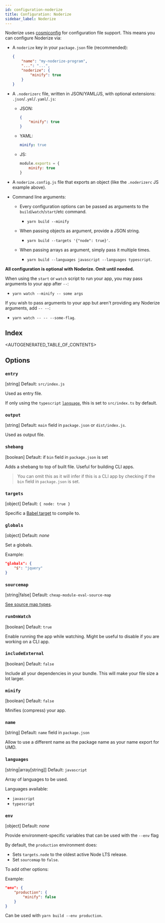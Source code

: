 ```yaml
---
id: configuration-noderize
title: Configuration: Noderize
sidebar_label: Noderize
---
```


Noderize uses [cosmiconfig](https://github.com/davidtheclark/cosmiconfig) for configuration file support. This means you can configure Noderize via:

* A `noderize` key in your `package.json` file (recommended):

    ```json
    {
        "name": "my-noderize-program",
        "...": "...",
        "noderize": {
            "minify": true
        }
    }
    ```

* A `.noderizerc` file, written in JSON/YAML/JS, with optional extensions: `.json`/`.yml`/`.yaml`/`.js`:

    * JSON:
        ```json
        {
            "minify": true
        }
        ```

    * YAML:
        ```yml
        minify: true
        ```

    * JS:
        ```js
        module.exports = {
            minify: true
        }
        ```

* A `noderize.config.js` file that exports an object (like the `.noderizerc` JS example above).

* Command line arguments:

    * Every configuration options can be passed as arguments to the `build`/`watch`/`start`/etc command.
        * `yarn build --minify`

    * When passing objects as argument, provide a JSON string.
        * `yarn build --targets '{"node": true}'`.

    * When passing arrays as argument, simply pass it multiple times.
        * `yarn build --languages javascript --languages typescript`.

**All configuration is optional with Noderize. Omit until needed.**

When using the `start` or `watch` script to run your app, you may pass arguments to your app after `--`:

* `yarn watch --minify -- some args`

If you wish to pass arguments to your app but aren't providing any Noderize arguments, add `-- --`:

* `yarn watch -- -- --some-flag`.

## Index

<AUTOGENERATED_TABLE_OF_CONTENTS>

## Options


### `entry`
[string] Default: `src/index.js`

Used as entry file.

If only using the `typescript` [`language`](#languages), this is set to `src/index.ts` by default.


### `output`
[string] Default: `main` field in `package.json` or `dist/index.js`.

Used as output file.


### `shebang`
[boolean] Default: if `bin` field in `package.json` is set

Adds a shebang to top of built file. Useful for building CLI apps.

> You can omit this as it will infer if this is a CLI app by checking if the `bin` field in `package.json` is set.


### `targets`
[object] Default: `{ node: true }`

Specific a [Babel target](https://babeljs.io/docs/plugins/preset-env/#targets) to compile to.


### `globals`
[object] Default: *none*

Set a globals.

Example:
```json
"globals": {
    "$": "jquery"
}
```


### `sourcemap`
[string|false] Default: `cheap-module-eval-source-map`

[See source map types](https://webpack.js.org/configuration/devtool).


### `runOnWatch`
[boolean] Default: `true`

Enable running the app while watching. Might be useful to disable if you are working on a CLI app.


### `includeExternal`
[boolean] Default: `false`

Include all your dependencies in your bundle. This will make your file size a lot larger.


### `minify`
[boolean] Default: `false`

Minifies (compress) your app.


### `name`
[string] Default: `name` field in `package.json`

Allow to use a different name as the package name as your name export for UMD.


### `languages`
[string|array[string]] Default: `javascript`

Array of languages to be used.

Languages available:

* `javascript`
* `typescript`


### `env`
[object] Default: *none*

Provide environment-specific variables that can be used with the `--env` flag

By default, the `production` environment does:
* Sets `targets.node` to the oldest active Node LTS release.
* Set `sourcemap` to `false`.

To add other options:

Example:
```json
"env": {
    "production": {
        "minify": false
    }
}
```

Can be used with `yarn build --env production`.